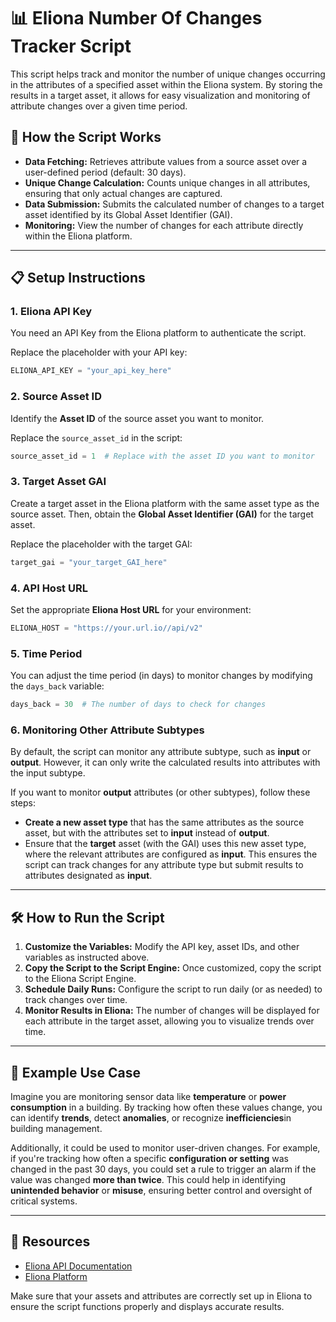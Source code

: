 # 📊 Eliona Number Of Changes Tracker Script

This script helps track and monitor the number of unique changes occurring in the attributes of a specified asset within the Eliona system. By storing the results in a target asset, it allows for easy visualization and monitoring of attribute changes over a given time period.

## 📝 How the Script Works
- **Data Fetching:** Retrieves attribute values from a source asset over a user-defined period (default: 30 days).
- **Unique Change Calculation:** Counts unique changes in all attributes, ensuring that only actual changes are captured.
- **Data Submission:** Submits the calculated number of changes to a target asset identified by its Global Asset Identifier (GAI).
- **Monitoring:** View the number of changes for each attribute directly within the Eliona platform.

---

## 📋 Setup Instructions

### 1. Eliona API Key

You need an API Key from the Eliona platform to authenticate the script. 

Replace the placeholder with your API key:

```python
ELIONA_API_KEY = "your_api_key_here"
```
### 2. Source Asset ID

Identify the **Asset ID** of the source asset you want to monitor.

Replace the `source_asset_id` in the script:

```python
source_asset_id = 1  # Replace with the asset ID you want to monitor
```
### 3. Target Asset GAI

Create a target asset in the Eliona platform with the same asset type as the source asset. Then, obtain the **Global Asset Identifier (GAI)** for the target asset.

Replace the placeholder with the target GAI:

```python
target_gai = "your_target_GAI_here"
```
### 4. API Host URL

Set the appropriate **Eliona Host URL** for your environment:

```python
ELIONA_HOST = "https://your.url.io//api/v2"
```
### 5. Time Period

You can adjust the time period (in days) to monitor changes by modifying the `days_back` variable:

```python
days_back = 30  # The number of days to check for changes
```

### 6. Monitoring Other Attribute Subtypes
By default, the script can monitor any attribute subtype, such as **input** or **output**. However, it can only write the calculated results into attributes with the input subtype.

If you want to monitor **output** attributes (or other subtypes), follow these steps:

- **Create a new asset type** that has the same attributes as the source asset, but with the attributes set to **input** instead of **output**.
- Ensure that the **target** asset (with the GAI) uses this new asset type, where the relevant attributes are configured as **input**.
This ensures the script can track changes for any attribute type but submit results to attributes designated as **input**.

---

## 🛠️ How to Run the Script

1. **Customize the Variables:** Modify the API key, asset IDs, and other variables as instructed above.
2. **Copy the Script to the Script Engine:** Once customized, copy the script to the Eliona Script Engine.
3. **Schedule Daily Runs:** Configure the script to run daily (or as needed) to track changes over time.
4. **Monitor Results in Eliona:** The number of changes will be displayed for each attribute in the target asset, allowing you to visualize trends over time.

---

## 👀 Example Use Case

Imagine you are monitoring sensor data like **temperature** or **power consumption** in a building. By tracking how often these values change, you can identify **trends**, detect **anomalies**, or recognize **inefficiencies**in building management.

Additionally, it could be used to monitor user-driven changes. For example, if you're tracking how often a specific **configuration or setting** was changed in the past 30 days, you could set a rule to trigger an alarm if the value was changed **more than twice**. This could help in identifying **unintended behavior** or **misuse**, ensuring better control and oversight of critical systems.

---

## 🔗 Resources

- [Eliona API Documentation](https://eliona.io/docs)
- [Eliona Platform](https://eliona.io)

Make sure that your assets and attributes are correctly set up in Eliona to ensure the script functions properly and displays accurate results.
